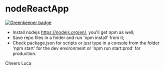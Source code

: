 # nodeReactApp

[![Greenkeeper badge](https://badges.greenkeeper.io/duvet86/nodeReactApp.svg)](https://greenkeeper.io/)

- Install nodejs https://nodejs.org/en/, you'll get npm as well;
- Save repo files in a folder and run 'npm install' from it;
- Check package.json for scripts
  or just type in a console from the folder 'npm start' for the dev environment
  or 'npm run start:prod' for production.
  
Cheers
Luca
